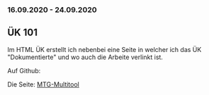### 16.09.2020 - 24.09.2020

## ÜK 101

Im HTML ÜK erstellt ich nebenbei eine Seite in welcher ich das ÜK "Dokumentierte" und wo auch die Arbeite verlinkt ist.

Auf Github: [](https://github.com/RoeHH/MTG-Multitool)

Die Seite: [MTG-Multitool](https://quirky-torvalds-66f905.netlify.app/start.html)